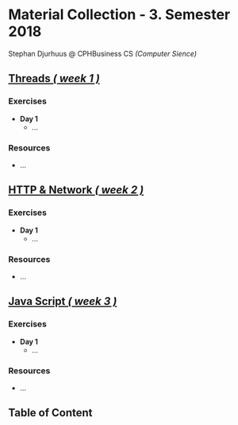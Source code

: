 # Material Collection - 3. Semester 2018
Stephan Djurhuus @ CPHBusiness CS *(Computer Sience)*

## [Threads *( week 1 )*](subjects/w1-threads.md)

### Exercises
* **Day 1**
  * ...

### Resources
* ...


## [HTTP & Network *( week 2 )*](subjects/w2-http-network.md)

### Exercises
* **Day 1**
  * ...

### Resources
* ...


## [Java Script *( week 3 )*](subjects/w3-java-script.md)

### Exercises
* **Day 1**
  * ...

### Resources
* ...


<div class="sidebar">
 
 ## Table of Content

</div>
